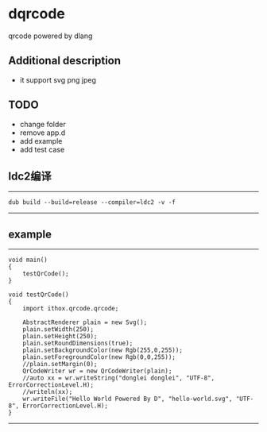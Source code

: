 # dqrcode
qrcode powered by dlang

## Additional description
- it  support svg png jpeg 

## TODO
- change folder
- remove app.d
- add example
- add test case

## ldc2编译

-----
	dub build --build=release --compiler=ldc2 -v -f 
-----

## example

-----

	void main()
	{
		testQrCode();
	}
	
	void testQrCode()
	{
		import ithox.qrcode.qrcode;
	
		AbstractRenderer plain = new Svg();
		plain.setWidth(250);
		plain.setHeight(250);
		plain.setRoundDimensions(true);
		plain.setBackgroundColor(new Rgb(255,0,255));
		plain.setForegroundColor(new Rgb(0,0,255));
		//plain.setMargin(0);
		QrCodeWriter wr = new QrCodeWriter(plain);
		//auto xx = wr.writeString("donglei donglei", "UTF-8", ErrorCorrectionLevel.H);
		//writeln(xx);
		wr.writeFile("Hello World Powered By D", "hello-world.svg", "UTF-8", ErrorCorrectionLevel.H);
	}

-----
